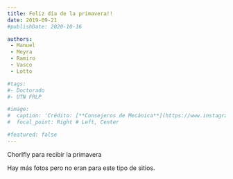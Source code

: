 ```yaml
---
title: Feliz día de la primavera!!
date: 2019-09-21
#publishDate: 2020-10-16

authors:
 - Manuel
 - Meyra
 - Ramiro
 - Vasco
 - Lotto

#tags:
#- Doctorado
#- UTN FRLP

#image:
#  caption: 'Crédito: [**Consejeros de Mecánica**](https://www.instagram.com/p/CGarnfJH6Ir/?utm_source=ig_web_copy_link)'
#  focal_point: Right # Left, Center

#featured: false
---
```


ChorIfly para recibir la primavera

<!--more-->

Hay más fotos pero no eran para este tipo de sitios.
